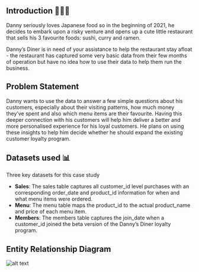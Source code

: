 ## Introduction 💁🏻‍♂️
Danny seriously loves Japanese food so in the beginning of 2021, he decides to embark upon a risky venture and opens up a cute little restaurant that sells his 3 favourite foods: sushi, curry and ramen.

Danny’s Diner is in need of your assistance to help the restaurant stay afloat - the restaurant has captured some very basic data from their few months of operation but have no idea how to use their data to help them run the business.

## Problem Statement
Danny wants to use the data to answer a few simple questions about his customers, especially about their visiting patterns, how much money they’ve spent and also which menu items are their favourite. Having this deeper connection with his customers will help him deliver a better and more personalised experience for his loyal customers.
He plans on using these insights to help him decide whether he should expand the existing customer loyalty program.

## Datasets used 📊
Three key datasets for this case study
- <strong>Sales</strong>: The sales table captures all customer_id level purchases with an corresponding order_date and product_id information for when and what menu items were ordered.
- <strong>Menu</strong>: The menu table maps the product_id to the actual product_name and price of each menu item.
- <strong>Members</strong>: The members table captures the join_date when a customer_id joined the beta version of the Danny’s Diner loyalty program.

## Entity Relationship Diagram
![alt text](https://github.com/iweld/8-Week-SQL-Challenge/blob/main/Case%20Study%201%20-%20Danny's%20Diner/ERD.jpg)
